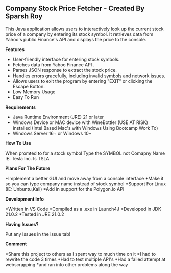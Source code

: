 ## Company Stock Price Fetcher - Created By Sparsh Roy


This Java application allows users to interactively look up the current stock price of a company by entering its stock symbol. It retrieves data from Yahoo's public Finance's API and displays the price to the console.

**Features**

* User-friendly interface for entering stock symbols.
* Fetches data from Yahoo Finance API .
* Parses JSON response to extract the stock price.
* Handles errors gracefully, including invalid symbols and network issues.
* Allows users to exit the program by entering "EXIT" or clicking the Escape Button.
* Low Memory Usage
* Easy To Run

**Requirements**

* Java Runtime Environment (JRE) 21 or later
* Windows Device or MAC device with WineBottler (USE AT RISK) installed (Intel Based Mac's with Windows Using Bootcamp Work To)
* Windows Server 16+ or Windows 10+


**How To Use**

When promted to for a stock symbol
Type the SYMBOL not Comapny Name
IE: Tesla Inc. Is TSLA

**Plans For The Future**

*Implement a better GUI and move away from a console interface
*Make it so you can type company name instead of stock symbol
*Support For Linux (IE: Unbuntu,Kali)
*Add in support for the Polygon.io API 

**Development Info**

*Written in VS Code
*Compiled as a .exe in Launch4J
*Developed in JDK 21.0.2
*Tested in JRE 21.0.2

**Having Issues?**

Put any Issues in the issue tab!

**Comment**

*Share this project to others as I spent way to much time on it
*I had to rewrite the code 3 times
*Had to test multiple API's
*Had a failed attempt at webscrapping
*and ran into other problems along the way
